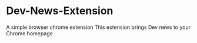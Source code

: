 # Dev-News-Extension
A simple browser chrome extension
This extension brings Dev news to your Chrome homepage
